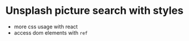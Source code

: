 # Unsplash picture search with styles

- more css usage with react
- access dom elements with `ref`
